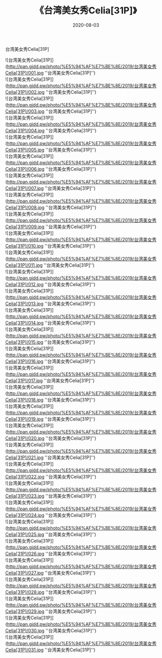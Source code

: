 ﻿---
layout: post
title:  《台湾美女秀Celia[31P]》
date:   2020-08-03
img: http://pan.gjdd.pw/photo/%E5%94%AF%E7%BE%8E/2019/台湾美女秀Celia[31P]/000.jpg
categories: [美女, 清纯, 唯美]
---

台湾美女秀Celia[31P]

![台湾美女秀Celia[31P]](http://pan.gjdd.pw/photo/%E5%94%AF%E7%BE%8E/2019/台湾美女秀Celia[31P]/001.jpg ''台湾美女秀Celia[31P]'') <br>
![台湾美女秀Celia[31P]](http://pan.gjdd.pw/photo/%E5%94%AF%E7%BE%8E/2019/台湾美女秀Celia[31P]/002.jpg ''台湾美女秀Celia[31P]'') <br>
![台湾美女秀Celia[31P]](http://pan.gjdd.pw/photo/%E5%94%AF%E7%BE%8E/2019/台湾美女秀Celia[31P]/003.jpg ''台湾美女秀Celia[31P]'') <br>
![台湾美女秀Celia[31P]](http://pan.gjdd.pw/photo/%E5%94%AF%E7%BE%8E/2019/台湾美女秀Celia[31P]/004.jpg ''台湾美女秀Celia[31P]'') <br>
![台湾美女秀Celia[31P]](http://pan.gjdd.pw/photo/%E5%94%AF%E7%BE%8E/2019/台湾美女秀Celia[31P]/005.jpg ''台湾美女秀Celia[31P]'') <br>
![台湾美女秀Celia[31P]](http://pan.gjdd.pw/photo/%E5%94%AF%E7%BE%8E/2019/台湾美女秀Celia[31P]/006.jpg ''台湾美女秀Celia[31P]'') <br>
![台湾美女秀Celia[31P]](http://pan.gjdd.pw/photo/%E5%94%AF%E7%BE%8E/2019/台湾美女秀Celia[31P]/007.jpg ''台湾美女秀Celia[31P]'') <br>
![台湾美女秀Celia[31P]](http://pan.gjdd.pw/photo/%E5%94%AF%E7%BE%8E/2019/台湾美女秀Celia[31P]/008.jpg ''台湾美女秀Celia[31P]'') <br>
![台湾美女秀Celia[31P]](http://pan.gjdd.pw/photo/%E5%94%AF%E7%BE%8E/2019/台湾美女秀Celia[31P]/009.jpg ''台湾美女秀Celia[31P]'') <br>
![台湾美女秀Celia[31P]](http://pan.gjdd.pw/photo/%E5%94%AF%E7%BE%8E/2019/台湾美女秀Celia[31P]/010.jpg ''台湾美女秀Celia[31P]'') <br>
![台湾美女秀Celia[31P]](http://pan.gjdd.pw/photo/%E5%94%AF%E7%BE%8E/2019/台湾美女秀Celia[31P]/011.jpg ''台湾美女秀Celia[31P]'') <br>
![台湾美女秀Celia[31P]](http://pan.gjdd.pw/photo/%E5%94%AF%E7%BE%8E/2019/台湾美女秀Celia[31P]/012.jpg ''台湾美女秀Celia[31P]'') <br>
![台湾美女秀Celia[31P]](http://pan.gjdd.pw/photo/%E5%94%AF%E7%BE%8E/2019/台湾美女秀Celia[31P]/013.jpg ''台湾美女秀Celia[31P]'') <br>
![台湾美女秀Celia[31P]](http://pan.gjdd.pw/photo/%E5%94%AF%E7%BE%8E/2019/台湾美女秀Celia[31P]/014.jpg ''台湾美女秀Celia[31P]'') <br>
![台湾美女秀Celia[31P]](http://pan.gjdd.pw/photo/%E5%94%AF%E7%BE%8E/2019/台湾美女秀Celia[31P]/015.jpg ''台湾美女秀Celia[31P]'') <br>
![台湾美女秀Celia[31P]](http://pan.gjdd.pw/photo/%E5%94%AF%E7%BE%8E/2019/台湾美女秀Celia[31P]/016.jpg ''台湾美女秀Celia[31P]'') <br>
![台湾美女秀Celia[31P]](http://pan.gjdd.pw/photo/%E5%94%AF%E7%BE%8E/2019/台湾美女秀Celia[31P]/017.jpg ''台湾美女秀Celia[31P]'') <br>
![台湾美女秀Celia[31P]](http://pan.gjdd.pw/photo/%E5%94%AF%E7%BE%8E/2019/台湾美女秀Celia[31P]/018.jpg ''台湾美女秀Celia[31P]'') <br>
![台湾美女秀Celia[31P]](http://pan.gjdd.pw/photo/%E5%94%AF%E7%BE%8E/2019/台湾美女秀Celia[31P]/019.jpg ''台湾美女秀Celia[31P]'') <br>
![台湾美女秀Celia[31P]](http://pan.gjdd.pw/photo/%E5%94%AF%E7%BE%8E/2019/台湾美女秀Celia[31P]/020.jpg ''台湾美女秀Celia[31P]'') <br>
![台湾美女秀Celia[31P]](http://pan.gjdd.pw/photo/%E5%94%AF%E7%BE%8E/2019/台湾美女秀Celia[31P]/021.jpg ''台湾美女秀Celia[31P]'') <br>
![台湾美女秀Celia[31P]](http://pan.gjdd.pw/photo/%E5%94%AF%E7%BE%8E/2019/台湾美女秀Celia[31P]/022.jpg ''台湾美女秀Celia[31P]'') <br>
![台湾美女秀Celia[31P]](http://pan.gjdd.pw/photo/%E5%94%AF%E7%BE%8E/2019/台湾美女秀Celia[31P]/023.jpg ''台湾美女秀Celia[31P]'') <br>
![台湾美女秀Celia[31P]](http://pan.gjdd.pw/photo/%E5%94%AF%E7%BE%8E/2019/台湾美女秀Celia[31P]/024.jpg ''台湾美女秀Celia[31P]'') <br>
![台湾美女秀Celia[31P]](http://pan.gjdd.pw/photo/%E5%94%AF%E7%BE%8E/2019/台湾美女秀Celia[31P]/025.jpg ''台湾美女秀Celia[31P]'') <br>
![台湾美女秀Celia[31P]](http://pan.gjdd.pw/photo/%E5%94%AF%E7%BE%8E/2019/台湾美女秀Celia[31P]/026.jpg ''台湾美女秀Celia[31P]'') <br>
![台湾美女秀Celia[31P]](http://pan.gjdd.pw/photo/%E5%94%AF%E7%BE%8E/2019/台湾美女秀Celia[31P]/027.jpg ''台湾美女秀Celia[31P]'') <br>
![台湾美女秀Celia[31P]](http://pan.gjdd.pw/photo/%E5%94%AF%E7%BE%8E/2019/台湾美女秀Celia[31P]/028.jpg ''台湾美女秀Celia[31P]'') <br>
![台湾美女秀Celia[31P]](http://pan.gjdd.pw/photo/%E5%94%AF%E7%BE%8E/2019/台湾美女秀Celia[31P]/029.jpg ''台湾美女秀Celia[31P]'') <br>
![台湾美女秀Celia[31P]](http://pan.gjdd.pw/photo/%E5%94%AF%E7%BE%8E/2019/台湾美女秀Celia[31P]/030.jpg ''台湾美女秀Celia[31P]'') <br>
![台湾美女秀Celia[31P]](http://pan.gjdd.pw/photo/%E5%94%AF%E7%BE%8E/2019/台湾美女秀Celia[31P]/031.jpg ''台湾美女秀Celia[31P]'') <br>
